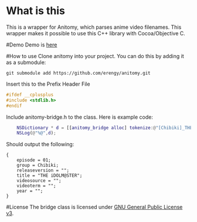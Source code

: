 # What is this
This is a wrapper for Anitomy, which parses anime video filenames. This wrapper makes it possible to use this C++ library with Cocoa/Objective C.

#Demo
Demo is [here](https://github.com/chikorita157/Anitomy-Objc-Wrapper-demo)

#How to use
Clone anitomy into your project. You can do this by adding it as a submodule:

`git submodule add https://github.com/erengy/anitomy.git`


Insert this to the Prefix Header File
```h
#ifdef __cplusplus
#include <stdlib.h>
#endif
```

Include anitomy-bridge.h to the class. Here is example code:
```m
    NSDictionary * d = [[anitomy_bridge alloc] tokenize:@"[Chibiki]_THE_iDOLM@STER_-_01_[720p][C83E5732].mkv"];
    NSLog(@"%@",d);
```

Should output the following:
```
{
    episode = 01;
    group = Chibiki;
    releaseversion = "";
    title = "THE iDOLM@STER";
    videosource = "";
    videoterm = "";
    year = "";
}
```

#License
The bridge class is licensed under [GNU General Public License v3](https://www.gnu.org/licenses/gpl-3.0.html).